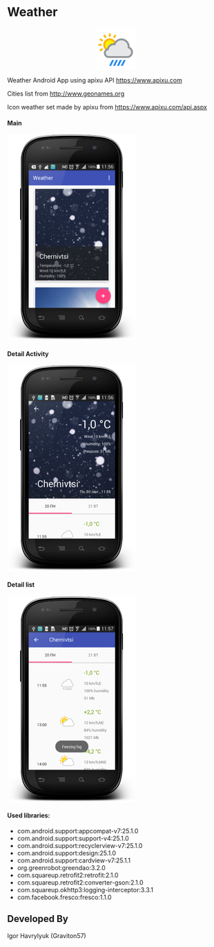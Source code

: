 # Weather

<p align="center">
  <img src="screenshot/logo.png" >
</p>

Weather Android App using apixu API https://www.apixu.com

Cities list from http://www.geonames.org

Icon weather set made by apixu from https://www.apixu.com/api.aspx


#### Main
![alt text](screenshot/main.png "Delete Fragment")
#### Detail Activity
![alt text](screenshot/detail.png "Detail Fragment")
#### Detail list
![alt text](screenshot/list.png "Edit Fragment")

#### Used libraries:
* com.android.support:appcompat-v7:25.1.0
* com.android.support:support-v4:25.1.0
* com.android.support:recyclerview-v7:25.1.0
* com.android.support:design:25.1.0
* com.android.support:cardview-v7:25.1.1
* org.greenrobot:greendao:3.2.0
* com.squareup.retrofit2:retrofit:2.1.0
* com.squareup.retrofit2:converter-gson:2.1.0
* com.squareup.okhttp3:logging-interceptor:3.3.1
* com.facebook.fresco:fresco:1.1.0

Developed By
-------
Igor Havrylyuk (Graviton57)

[1]: https://github.com/graviton57/weather.git
